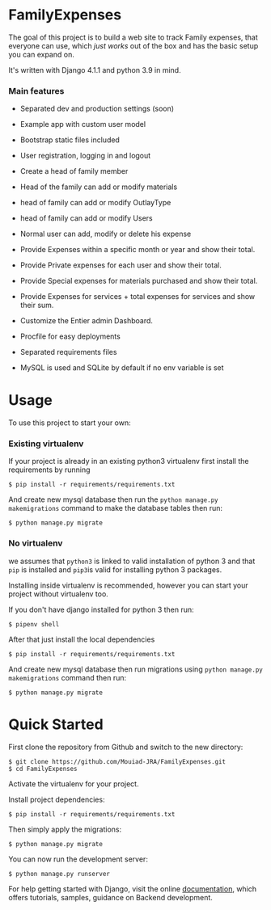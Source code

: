 # FamilyExpenses

The goal of this project is to build a web site to track Family expenses, that everyone can use, which _just works_ out of the box and has the basic setup you can expand on. 

It's written with Django 4.1.1 and python 3.9 in mind.


### Main features

* Separated dev and production settings (soon)

* Example app with custom user model

* Bootstrap static files included

* User registration, logging in and logout

* Create a head of family member

* Head of the family can add or modify materials

* head of family can add or modify OutlayType

* head of family can add or modify Users

* Normal user can add, modify or delete his expense

* Provide Expenses within a specific month or year and show their total.

* Provide Private expenses for each user and show their total.

* Provide Special expenses for materials purchased and show their total.

* Provide Expenses for services + total expenses for services and show their sum.

* Customize the Entier admin Dashboard.

* Procfile for easy deployments

* Separated requirements files

* MySQL is used and SQLite by default if no env variable is set

# Usage

To use this project to start your own:

### Existing virtualenv

If your project is already in an existing python3 virtualenv first install the requirements by running

    $ pip install -r requirements/requirements.txt
    
And create new mysql database then run the `python manage.py makemigrations` command to make the database tables then run:

    $ python manage.py migrate

      
### No virtualenv

we assumes that `python3` is linked to valid installation of python 3 and that `pip` is installed and `pip3`is valid
for installing python 3 packages.

Installing inside virtualenv is recommended, however you can start your project without virtualenv too.

If you don't have django installed for python 3 then run:

    $ pipenv shell
    
After that just install the local dependencies

    $ pip install -r requirements/requirements.txt
    
And create new mysql database then run migrations using `python manage.py makemigrations` command then run:

    $ python manage.py migrate
      
# Quick Started

First clone the repository from Github and switch to the new directory:

    $ git clone https://github.com/Mouiad-JRA/FamilyExpenses.git
    $ cd FamilyExpenses
    
Activate the virtualenv for your project.
    
Install project dependencies:

    $ pip install -r requirements/requirements.txt
    
    
Then simply apply the migrations:

    $ python manage.py migrate
    

You can now run the development server:

    $ python manage.py runserver
    
For help getting started with Django, visit the online [documentation](https://docs.djangoproject.com/en/4.1/), which offers tutorials, samples, guidance on Backend development.

